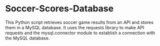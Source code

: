 # Soccer-Scores-Database  

This Python script retrieves soccer game results from an API and stores them in a MySQL database. It uses the requests library to make API requests and the mysql.connector module to establish a connection with the MySQL database.